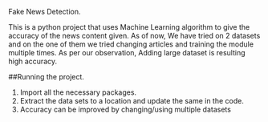 Fake News Detection. 

This is a python project that uses Machine Learning algorithm to give the accuracy of the news content given. As of now, We have tried on 2 datasets and on the one of them we tried changing articles and training the module multiple times. As per our observation, Adding large dataset is resulting high accuracy. 

##Running the project.

1) Import all the necessary packages. 
2) Extract the data sets to a location and update the same in the code. 
3) Accuracy can be improved by changing/using multiple datasets
